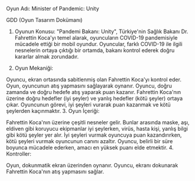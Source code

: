 Oyun Adı: Minister of Pandemic: Unity

GDD (Oyun Tasarım Dokümanı)

1. Oyunun Konusu:
"Pandemi Bakanı: Unity", Türkiye'nin Sağlık Bakanı Dr. Fahrettin Koca'yı temel alarak, oyuncuların COVID-19 pandemisiyle mücadele ettiği bir mobil oyundur. Oyuncular, farklı COVID-19 ile ilgili nesnelerin ortaya çıktığı bir ortamda, bakanı kontrol ederek doğru kararlar almak zorundadır.

2. Oyun Mekaniği:

Oyuncu, ekran ortasında sabitlenmiş olan Fahrettin Koca'yı kontrol eder.
Oyun, oyuncunun atış yapmasını sağlayarak oynanır. Oyuncu, doğru zamanda ve doğru hedefe atış yaparak puan kazanır.
Fahrettin Koca'nın üzerine doğru hedefler (iyi şeyler) ve yanlış hedefler (kötü şeyler) ortaya çıkar. Oyuncunun görevi, iyi şeyleri vurarak puan kazanmak ve kötü şeylerden kaçınmaktır.
3. Oyun İçeriği:

Fahrettin Koca'nın üzerine çeşitli nesneler gelir. Bunlar arasında maske, aşı, eldiven gibi koruyucu ekipmanlar iyi şeylerken, virüs, hasta kişi, yanlış bilgi gibi kötü şeyler yer alır.
İyi şeyleri vurmak oyuncuya puan kazandırırken, kötü şeyleri vurmak oyuncunun canını azaltır.
Oyuncu, belirli bir süre boyunca mücadele ederken, amacı en yüksek puanı elde etmektir.
4. Kontroller:

Oyun, dokunmatik ekran üzerinden oynanır. Oyuncu, ekranı dokunarak Fahrettin Koca'nın atış yapmasını sağlar.
